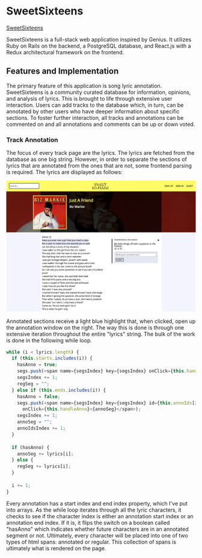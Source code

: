 # SweetSixteens

[SweetSixteens][heroku]

[heroku]: http://sweetsixteens.herokuapp.com/#/

SweetSixteens is a full-stack web application inspired by Genius.  It utilizes Ruby on Rails on the backend, a PostgreSQL database, and React.js with a Redux architectural framework on the frontend.  

## Features and Implementation

The primary feature of this application is song lyric annotation. SweetSixteens is a community curated database for information, opinions, and analysis of lyrics. This is brought to life through extensive user interaction. Users can add tracks to the database which, in turn, can be annotated by other users who have deeper information about specific sections. To foster further interaction, all tracks and annotations can be commented on and all annotations and comments can be up or down voted.

### Track Annotation

The focus of every track page are the lyrics. The lyrics are fetched from the database as one big string. However, in order to separate the sections of lyrics that are annotated from the ones that are not, some frontend parsing is required. The lyrics are displayed as follows:

![image of track show](public/track_show.png)

Annotated sections receive a light blue highlight that, when clicked, open up the annotation window on the right. The way this is done is through one extensive iteration throughout the entire "lyrics" string. The bulk of the work is done in the following while loop.

```javascript
while (i < lyrics.length) {
  if (this.starts.includes(i)) {
    hasAnno = true;
    segs.push(<span name={segsIndex} key={segsIndex} onClick={this.handleSelection} className="reg-lyric-span">{regSeg}</span>);
    segsIndex += 1;
    regSeg = "";
  } else if (this.ends.includes(i)) {
    hasAnno = false;
    segs.push(<span name={segsIndex} key={segsIndex} id={this.annoIds[i]} className="anno-lyric-span"
      onClick={this.handleAnno}>{annoSeg}</span>);
    segsIndex += 1;
    annoSeg = "";
    annoIdsIndex += 1;
  }

  if (hasAnno) {
    annoSeg += lyrics[i];
  } else {
    regSeg += lyrics[i];
  }

  i += 1;
}
```

Every annotation has a start index and end index property, which I've put into arrays. As the while loop iterates through all the lyric characters, it checks to see if the character index is either an annotation start index or an annotation end index. If it is, it flips the switch on a boolean called "hasAnno" which indicates whether future characters are in an annotated segment or not. Ultimately, every character will be placed into one of two types of html spans: annotated or regular. This collection of spans is ultimately what is rendered on the page.
